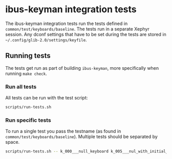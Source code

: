# ibus-keyman integration tests

The ibus-keyman integration tests run the tests defined in `common/test/keyboards/baseline`.
The tests run in a separate Xephyr session. Any dconf settings that have to be set during the tests
are stored in `~/.config/glib-2.0/settings/keyfile`.

## Running tests

The tests get run as part of building `ibus-keyman`, more specifically when running `make check`.

### Run all tests

All tests can be run with the test script:

```bash
scripts/run-tests.sh
```

### Run specific tests

To run a single test you pass the testname (as found in
`common/test/keyboards/baseline`). Multiple tests should be separated by space.

```bash
scripts/run-tests.sh -- k_000___null_keyboard k_005___nul_with_initial_context
```
